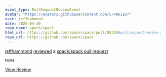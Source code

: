 ```yaml
---
event_type: PullRequestReviewEvent
avatar: "https://avatars.githubusercontent.com/u/406118?"
user: jeffhammond
date: 2025-04-30
repo_name: spack/spack
html_url: https://github.com/spack/spack/pull/50253#pullrequestreview-2808081033
repo_url: https://github.com/spack/spack
---
```


<a href='https://github.com/jeffhammond' target='_blank'>jeffhammond</a> <a href='https://github.com/spack/spack/pull/50253#pullrequestreview-2808081033' target='_blank'>reviewed</a> a <a href='https://github.com/spack/spack/pull/50253' target='_blank'>spack/spack pull request</a>

<small>None</small>

<a href='https://github.com/spack/spack/pull/50253#pullrequestreview-2808081033' target='_blank'>View Review</a>